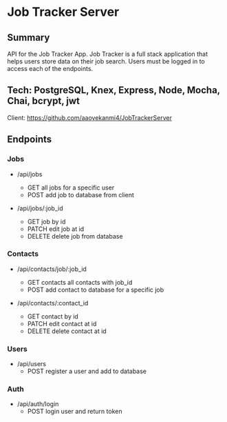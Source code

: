# Job Tracker Server

## Summary 

API for the Job Tracker App. Job Tracker is a full stack application that helps users 
store data on their job search. Users must be logged in to access each of the endpoints. 


## Tech: PostgreSQL, Knex, Express, Node, Mocha, Chai, bcrypt, jwt

Client: https://github.com/aaoyekanmi4/JobTrackerServer 

## Endpoints

### Jobs

 * /api/jobs
   * GET all jobs for a specific user
   * POST add job to database from client
   
 * /api/jobs/:job_id 
   * GET job by id
   * PATCH edit job at id
   * DELETE delete job from database
   
### Contacts

 * /api/contacts/job/:job_id 
   * GET contacts all contacts with job_id
   * POST add contact to database for a specific job
   
 * /api/contacts/:contact_id
   * GET contact by id
   * PATCH edit contact at id
   * DELETE delete contact at id
   
### Users 

 * /api/users
   * POST register a user and add to database
   
### Auth 

 * /api/auth/login
   * POST login user and return token
 
   

 
